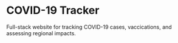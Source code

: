 # COVID-19 Tracker
 Full-stack website for tracking COVID-19 cases, vaccications, and assessing regional impacts.
